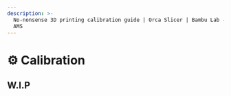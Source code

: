```yaml
---
description: >-
  No-nonsense 3D printing calibration guide | Orca Slicer | Bambu Lab - P1S x
  AMS
---
```


# ⚙️ Calibration





## W.I.P

